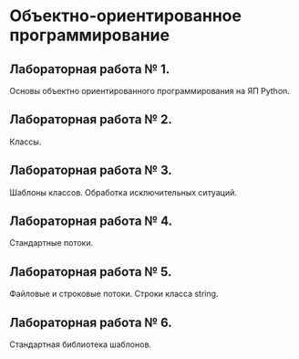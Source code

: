 # Объектно-ориентированное программирование

## Лабораторная работа № 1.
Основы объектно ориентированного программирования на ЯП Python.

## Лабораторная работа № 2.
Классы.

## Лабораторная работа № 3.
Шаблоны классов. Обработка исключительных ситуаций.

## Лабораторная работа № 4.
Стандартные потоки.

## Лабораторная работа № 5.
Файловые и строковые потоки. Строки класса string.

## Лабораторная работа № 6.
Стандартная библиотека шаблонов.
